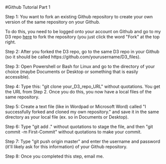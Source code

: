 #Github Tutorial Part 1

<p>Step 1: You want to fork an existing Github repository to create your own version of the same repository on your Github. </p>
<p>To do this, you need to be logged onto your account on Github and go to my D3 repo <a href="https://github.com/jiwpark00/D3_files">here</a> to fork the repository (you just click the word "Fork" at the top right.</p>

<p>Step 2: After you forked the D3 repo, go to the same D3 repo in your Github (so it should be called https://github.com/yourusername/D3_files). </p>

<p>Step 3: Open Powershell or Bash for Linux and go to the directory of your choice (maybe Documents or Desktop or something that is easily accessible).</p>

<p>Step 4: Type this: "git clone your_D3_repo_URL" without quotations. You get the URL from Step 2. Once you do this, you now have a local files of the same repository.</p>

<p>Step 5: Create a text file (like in Wordpad or Microsoft Word) called "I successfully forked and cloned my own repository." and save it in the same directory as your local file (ex. so in Documents or Desktop). </p>

<p>Step 6: Type "git add ." without quotations to stage the file, and then "git commit -m First-Commit" without quotations to make your commit. </p>

<p>Step 7: Type "git push origin master" and enter the username and password (it'll likely ask for this information) of your Github repository. </p>

<p>Step 8: Once you completed this step, email me. </p>

</body>
